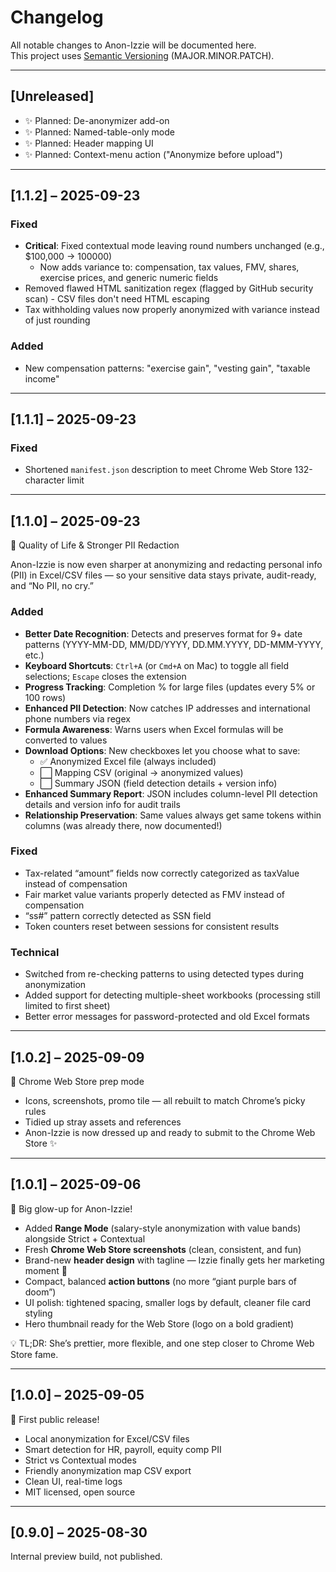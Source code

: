 # Changelog

All notable changes to Anon-Izzie will be documented here.  
This project uses [Semantic Versioning](https://semver.org/) (MAJOR.MINOR.PATCH).

---

## [Unreleased]
- ✨ Planned: De-anonymizer add-on
- ✨ Planned: Named-table-only mode
- ✨ Planned: Header mapping UI
- ✨ Planned: Context-menu action ("Anonymize before upload")

---

## [1.1.2] – 2025-09-23
### Fixed
- **Critical**: Fixed contextual mode leaving round numbers unchanged (e.g., $100,000 → 100000)
  - Now adds variance to: compensation, tax values, FMV, shares, exercise prices, and generic numeric fields
- Removed flawed HTML sanitization regex (flagged by GitHub security scan) - CSV files don't need HTML escaping
- Tax withholding values now properly anonymized with variance instead of just rounding

### Added
- New compensation patterns: "exercise gain", "vesting gain", "taxable income"

---

## [1.1.1] – 2025-09-23
### Fixed
- Shortened `manifest.json` description to meet Chrome Web Store 132-character limit

---

## [1.1.0] – 2025-09-23
🎯 Quality of Life & Stronger PII Redaction  

Anon-Izzie is now even sharper at anonymizing and redacting personal info (PII) in Excel/CSV files — so your sensitive data stays private, audit-ready, and “No PII, no cry.”

### Added
- **Better Date Recognition**: Detects and preserves format for 9+ date patterns (YYYY-MM-DD, MM/DD/YYYY, DD.MM.YYYY, DD-MMM-YYYY, etc.)
- **Keyboard Shortcuts**: `Ctrl+A` (or `Cmd+A` on Mac) to toggle all field selections; `Escape` closes the extension
- **Progress Tracking**: Completion % for large files (updates every 5% or 100 rows)
- **Enhanced PII Detection**: Now catches IP addresses and international phone numbers via regex
- **Formula Awareness**: Warns users when Excel formulas will be converted to values
- **Download Options**: New checkboxes let you choose what to save:
  - ✅ Anonymized Excel file (always included)  
  - ⬜ Mapping CSV (original → anonymized values)  
  - ⬜ Summary JSON (field detection details + version info)  
- **Enhanced Summary Report**: JSON includes column-level PII detection details and version info for audit trails
- **Relationship Preservation**: Same values always get same tokens within columns (was already there, now documented!)

### Fixed
- Tax-related “amount” fields now correctly categorized as taxValue instead of compensation
- Fair market value variants properly detected as FMV instead of compensation
- “ss#” pattern correctly detected as SSN field
- Token counters reset between sessions for consistent results

### Technical
- Switched from re-checking patterns to using detected types during anonymization
- Added support for detecting multiple-sheet workbooks (processing still limited to first sheet)
- Better error messages for password-protected and old Excel formats

---

## [1.0.2] – 2025-09-09
🏪 Chrome Web Store prep mode  

- Icons, screenshots, promo tile — all rebuilt to match Chrome’s picky rules  
- Tidied up stray assets and references  
- Anon-Izzie is now dressed up and ready to submit to the Chrome Web Store ✨

---

## [1.0.1] – 2025-09-06
🚀 Big glow-up for Anon-Izzie!  

- Added **Range Mode** (salary-style anonymization with value bands) alongside Strict + Contextual  
- Fresh **Chrome Web Store screenshots** (clean, consistent, and fun)  
- Brand-new **header design** with tagline — Izzie finally gets her marketing moment 🎤  
- Compact, balanced **action buttons** (no more “giant purple bars of doom”)  
- UI polish: tightened spacing, smaller logs by default, cleaner file card styling  
- Hero thumbnail ready for the Web Store (logo on a bold gradient)  

💡 TL;DR: She’s prettier, more flexible, and one step closer to Chrome Web Store fame.
 
---

## [1.0.0] – 2025-09-05
🎉 First public release!  

- Local anonymization for Excel/CSV files  
- Smart detection for HR, payroll, equity comp PII  
- Strict vs Contextual modes  
- Friendly anonymization map CSV export  
- Clean UI, real-time logs  
- MIT licensed, open source  

---

## [0.9.0] – 2025-08-30
Internal preview build, not published.  
